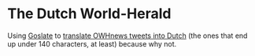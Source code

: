 The Dutch World-Herald
========

Using <a href="http://pythonhosted.org/goslate/" target="_blank">Goslate</a> to <a href="https://twitter.com/DutchOWH" target="_blank">translate OWHnews tweets into Dutch</a> (the ones that end up under 140 characters, at least) because why not.
